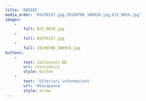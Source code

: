 ```yaml
---
title: 'DEEEEE'
media_order: 'DSCF6157.jpg,20190706_180919.jpg,DJI_0019.jpg'
images:
    -
        full: DJI_0019.jpg
    -
        full: DSCF6157.jpg
    -
        full: 20190706_180919.jpg
buttons:
    -
        text: Sostienici DE
        url: /sostienici
        style: button
    -
        text: 'Ulteriori informazioni'
        url: '#lacapanna'
        style: arrow
---
```


